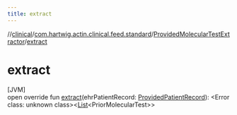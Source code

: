 ```yaml
---
title: extract
---
```

//[clinical](../../../index.html)/[com.hartwig.actin.clinical.feed.standard](../index.html)/[ProvidedMolecularTestExtractor](index.html)/[extract](extract.html)



# extract



[JVM]\
open override fun [extract](extract.html)(ehrPatientRecord: [ProvidedPatientRecord](../-provided-patient-record/index.html)): &lt;Error class: unknown class&gt;&lt;[List](https://kotlinlang.org/api/latest/jvm/stdlib/kotlin.collections/-list/index.html)&lt;PriorMolecularTest&gt;&gt;




